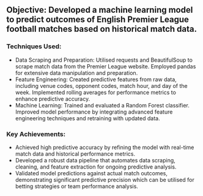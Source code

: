 ## Objective: Developed a machine learning model to predict outcomes of English Premier League football matches based on historical match data.
### Techniques Used:
* Data Scraping and Preparation: Utilised requests and BeautifulSoup to scrape match data from the Premier League website. Employed pandas for extensive data manipulation and preparation.
* Feature Engineering: Created predictive features from raw data, including venue codes, opponent codes, match hour, and day of the week. Implemented rolling averages for performance metrics to enhance predictive accuracy.
* Machine Learning: Trained and evaluated a Random Forest classifier. Improved model performance by integrating advanced feature engineering techniques and retraining with updated data.

### Key Achievements:
* Achieved high predictive accuracy by refining the model with real-time match data and historical performance metrics.
* Developed a robust data pipeline that automates data scraping, cleaning, and feature extraction for ongoing predictive analysis.
* Validated model predictions against actual match outcomes, demonstrating significant predictive precision which can be utilised for betting strategies or team performance analysis.
